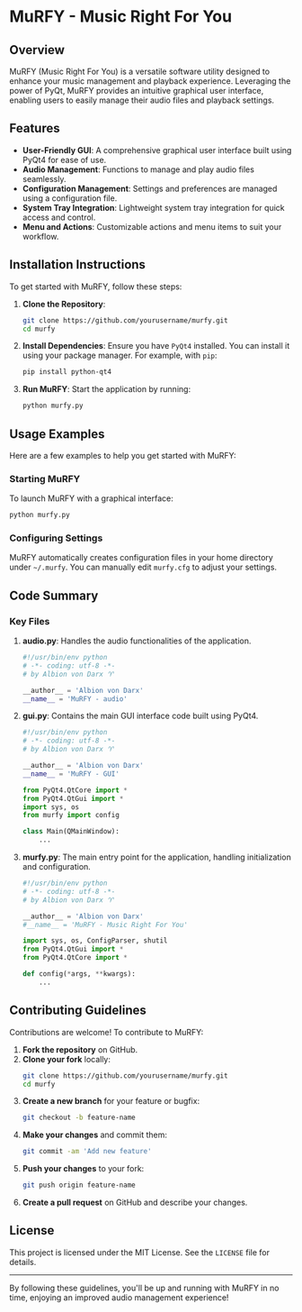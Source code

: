 # MuRFY - Music Right For You

## Overview
MuRFY (Music Right For You) is a versatile software utility designed to enhance your music management and playback experience. Leveraging the power of PyQt, MuRFY provides an intuitive graphical user interface, enabling users to easily manage their audio files and playback settings.

## Features
- **User-Friendly GUI**: A comprehensive graphical user interface built using PyQt4 for ease of use.
- **Audio Management**: Functions to manage and play audio files seamlessly.
- **Configuration Management**: Settings and preferences are managed using a configuration file.
- **System Tray Integration**: Lightweight system tray integration for quick access and control.
- **Menu and Actions**: Customizable actions and menu items to suit your workflow.

## Installation Instructions
To get started with MuRFY, follow these steps:

1. **Clone the Repository**:
    ```bash
    git clone https://github.com/yourusername/murfy.git
    cd murfy
    ```

2. **Install Dependencies**:
    Ensure you have `PyQt4` installed. You can install it using your package manager. For example, with `pip`:
    ```bash
    pip install python-qt4
    ```

3. **Run MuRFY**: 
    Start the application by running:
    ```bash
    python murfy.py
    ```

## Usage Examples
Here are a few examples to help you get started with MuRFY:

### Starting MuRFY
To launch MuRFY with a graphical interface:
```bash
python murfy.py
```

### Configuring Settings
MuRFY automatically creates configuration files in your home directory under `~/.murfy`. You can manually edit `murfy.cfg` to adjust your settings.

## Code Summary
### Key Files
1. **audio.py**: Handles the audio functionalities of the application.
    ```python
    #!/usr/bin/env python
    # -*- coding: utf-8 -*-
    # by Albion von Darx ♈

    __author__ = 'Albion von Darx'
    __name__ = 'MuRFY - audio'
    ```

2. **gui.py**: Contains the main GUI interface code built using PyQt4.
    ```python
    #!/usr/bin/env python
    # -*- coding: utf-8 -*-
    # by Albion von Darx ♈

    __author__ = 'Albion von Darx'
    __name__ = 'MuRFY - GUI'
    
    from PyQt4.QtCore import *
    from PyQt4.QtGui import *
    import sys, os
    from murfy import config

    class Main(QMainWindow):
        ...
    ```
   
3. **murfy.py**: The main entry point for the application, handling initialization and configuration.
    ```python
    #!/usr/bin/env python
    # -*- coding: utf-8 -*-
    # by Albion von Darx ♈

    __author__ = 'Albion von Darx'
    #__name__ = 'MuRFY - Music Right For You'

    import sys, os, ConfigParser, shutil
    from PyQt4.QtGui import *
    from PyQt4.QtCore import *

    def config(*args, **kwargs):
        ...
    ```

## Contributing Guidelines
Contributions are welcome! To contribute to MuRFY:

1. **Fork the repository** on GitHub.
2. **Clone your fork** locally:
    ```bash
    git clone https://github.com/yourusername/murfy.git
    cd murfy
    ```
3. **Create a new branch** for your feature or bugfix:
    ```bash
    git checkout -b feature-name
    ```
4. **Make your changes** and commit them:
    ```bash
    git commit -am 'Add new feature'
    ```
5. **Push your changes** to your fork:
    ```bash
    git push origin feature-name
    ```
6. **Create a pull request** on GitHub and describe your changes.

## License
This project is licensed under the MIT License. See the `LICENSE` file for details.

---

By following these guidelines, you'll be up and running with MuRFY in no time, enjoying an improved audio management experience!